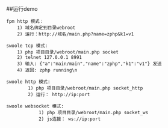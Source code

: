 ##运行demo

    fpm http 模式：
        1) 域名绑定到目录webroot
        2) 运行：http://域名/main.php?name=zphp&k1=v1

    swoole tcp 模式:
        1) php 项目目录/webroot/main.php socket
        2) telnet 127.0.0.1 8991
        3) 输入: {"a":"main/main","name":"zphp","k1":"v1"} 发送
        4) 返回: zphp running\n

    swoole http 模式:
            1) php 项目目录/webroot/main.php socket_http
            2) 运行： http://ip:port

    swoole websocket 模式:
                1) php 项目目录/webroot/main.php socket_ws
                2) js连接： ws://ip:port